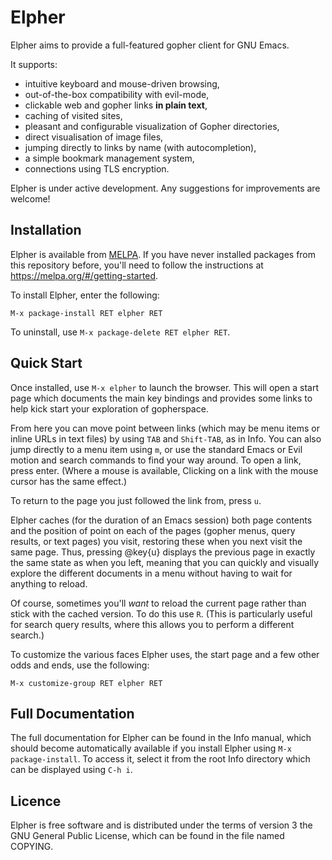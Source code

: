 Elpher
======

Elpher aims to provide a full-featured gopher client for GNU Emacs.

It supports:
- intuitive keyboard and mouse-driven browsing,
- out-of-the-box compatibility with evil-mode,
- clickable web and gopher links **in plain text**,
- caching of visited sites,
- pleasant and configurable visualization of Gopher directories,
- direct visualisation of image files,
- jumping directly to links by name (with autocompletion),
- a simple bookmark management system,
- connections using TLS encryption.

Elpher is under active development.  Any suggestions for improvements
are welcome!

Installation
------------

Elpher is available from [MELPA](https://melpa.org).  If you have
never installed packages from this repository before, you'll need
to follow the instructions at https://melpa.org/#/getting-started.

To install Elpher, enter the following:

    M-x package-install RET elpher RET

To uninstall, use `M-x package-delete RET elpher RET`.

Quick Start
-----------

Once installed, use `M-x elpher` to launch the browser.  This will
open a start page which documents the main key bindings and provides
some links to help kick start your exploration of gopherspace.

From here you can move point between links (which may be menu items or
inline URLs in text files) by using `TAB` and `Shift-TAB`,
as in Info.  You can also jump directly to a menu item using `m`, or
use the standard Emacs or Evil motion and search commands to find your
way around.  To open a link, press enter.  (Where a mouse is
available, Clicking on a link with the mouse cursor has the same
effect.)

To return to the page you just followed the link from, press `u`.

Elpher caches (for the duration of an Emacs session) both page contents
and the position of point on each of the pages (gopher menus, query
results, or text pages) you visit, restoring these when you next visit
the same page.  Thus, pressing @key{u} displays the previous page in
exactly the same state as when you left, meaning that you can quickly
and visually explore the different documents in a menu without having to
wait for anything to reload.

Of course, sometimes you'll _want_ to reload the current page
rather than stick with the cached version.  To do this use `R`.
(This is particularly useful for search query results, where this
allows you to perform a different search.)

To customize the various faces Elpher uses, the start page
and a few other odds and ends, use the following:

    M-x customize-group RET elpher RET

Full Documentation
------------------

The full documentation for Elpher can be found in the Info manual,
which should become automatically available if you install Elpher
using `M-x package-install`.  To access it, select it from the root
Info directory which can be displayed using `C-h i`.

Licence
-------

Elpher is free software and is distributed under the terms of version
3 the GNU General Public License, which can be found in the file named
COPYING.
